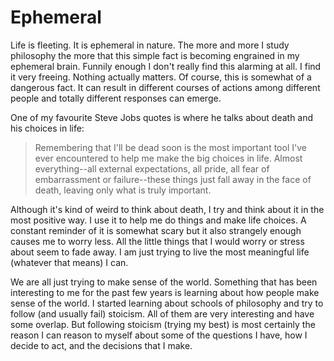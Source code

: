 # Ephemeral

Life is fleeting. It is ephemeral in nature. The more and more I study philosophy the more that this simple fact is becoming engrained in my ephemeral brain. Funnily enough I don't really find this alarming at all. I find it very freeing. Nothing actually matters. Of course, this is somewhat of a dangerous fact. It can result in different courses of actions among different people and totally different responses can emerge.

One of my favourite Steve Jobs quotes is where he talks about death and his choices in life:
> Remembering that I'll be dead soon is the most important tool I've ever encountered to help me make the big choices in life. Almost everything--all external expectations, all pride, all fear of embarrassment or failure--these things just fall away in the face of death, leaving only what is truly important.

Although it's kind of weird to think about death, I try and think about it in the most positive way. I use it to help me do things and make life choices. A constant reminder of it is somewhat scary but it also strangely enough causes me to worry less. All the little things that I would worry or stress about seem to fade away. I am just trying to live the most meaningful life (whatever that means) I can.

We are all just trying to make sense of the world. Something that has been interesting to me for the past few years is learning about how people make sense of the world. I started learning about schools of philosophy and try to follow (and usually fail) stoicism. All of them are very interesting and have some overlap. But following stoicism (trying my best) is most certainly the reason I can reason to myself about some of the questions I have, how I decide to act, and the decisions that I make.

